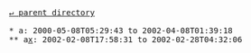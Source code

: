<pre>
  <a href="../">&#x21b5; parent directory</a>
  
  * a: 2000-05-08T05:29:43 to 2002-04-08T01:39:18
  ** a<a href="x">x</a>: 2002-02-08T17:58:31 to 2002-02-28T04:32:06
</pre>
